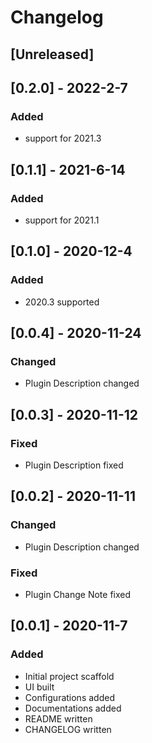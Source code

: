 # Changelog

## [Unreleased]

## [0.2.0] - 2022-2-7
### Added
- support for 2021.3

## [0.1.1] - 2021-6-14
### Added
- support for 2021.1

## [0.1.0] - 2020-12-4
### Added
- 2020.3 supported

## [0.0.4] - 2020-11-24
### Changed
- Plugin Description changed

## [0.0.3] - 2020-11-12
### Fixed
- Plugin Description fixed

## [0.0.2] - 2020-11-11
### Changed
- Plugin Description changed

### Fixed
- Plugin Change Note fixed

## [0.0.1] - 2020-11-7
### Added
- Initial project scaffold
- UI built
- Configurations added
- Documentations added
- README written
- CHANGELOG written